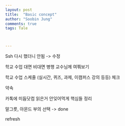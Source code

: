 ```yaml
---
layout: post
title:  "Basic concept"
author: "Soobin Jung"
comments: true
tags: Tale



---
```


Ssh 다시 했더니 안됨 -> 수정

학교 수업 대면 비대면 병행 교수님께 여쭤보기

학교 수업 스케줄 (실시간, 퀴즈, 과제, 이캠퍼스 강의 등등) 체크

약속

카톡에 미듐닷컴 읽은거 안잊어먹게 핵심들 정리

말그릇, 아몬드 부의 선택 -> done 

refresh